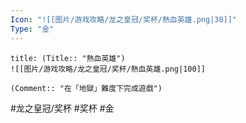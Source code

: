 ```yaml
---
Icon: "![[图片/游戏攻略/龙之皇冠/奖杯/熱血英雄.png|30]]"
Type: "金"
---
```

```ad-common-gold-trophy
title: (Title:: "熱血英雄")
![[图片/游戏攻略/龙之皇冠/奖杯/熱血英雄.png|100]]

(Comment:: "在「地獄」難度下完成遊戲")
```

#龙之皇冠/奖杯 #奖杯 #金
